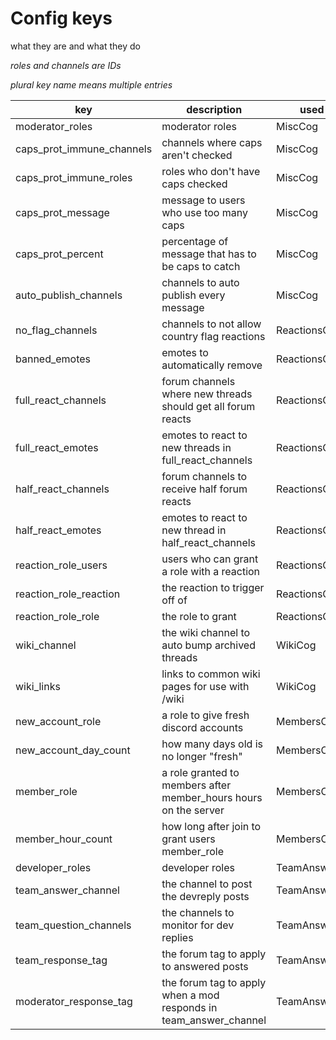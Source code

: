 # Config keys
what they are and what they do

_roles and channels are IDs_

_plural key name means multiple entries_

| key | description | used by |
| --- | --- | --- |
| moderator_roles | moderator roles | MiscCog |
| caps_prot_immune_channels | channels where caps aren't checked | MiscCog |
| caps_prot_immune_roles | roles who don't have caps checked | MiscCog |
| caps_prot_message | message to users who use too many caps | MiscCog |
| caps_prot_percent | percentage of message that has to be caps to catch | MiscCog |
| auto_publish_channels | channels to auto publish every message | MiscCog |
| no_flag_channels | channels to not allow country flag reactions | ReactionsCog |
| banned_emotes | emotes to automatically remove | ReactionsCog |
| full_react_channels | forum channels where new threads should get all forum reacts | ReactionsCog |
| full_react_emotes | emotes to react to new threads in full_react_channels | ReactionsCog |
| half_react_channels | forum channels to receive half forum reacts | ReactionsCog |
| half_react_emotes | emotes to react to new thread in half_react_channels | ReactionsCog |
| reaction_role_users | users who can grant a role with a reaction | ReactionsCog |
| reaction_role_reaction | the reaction to trigger off of | ReactionsCog |
| reaction_role_role | the role to grant | ReactionsCog |
| wiki_channel | the wiki channel to auto bump archived threads | WikiCog |
| wiki_links | links to common wiki pages for use with /wiki | WikiCog |
| new_account_role | a role to give fresh discord accounts | MembersCog |
| new_account_day_count | how many days old is no longer "fresh" | MembersCog |
| member_role | a role granted to members after member_hours hours on the server | MembersCog |
| member_hour_count | how long after join to grant users member_role | MembersCog |
| developer_roles | developer roles | TeamAnswersCog |
| team_answer_channel | the channel to post the devreply posts | TeamAnswersCog |
| team_question_channels | the channels to monitor for dev replies | TeamAnswersCog |
| team_response_tag | the forum tag to apply to answered posts | TeamAnswersCog |
| moderator_response_tag | the forum tag to apply when a mod responds in team_answer_channel | TeamAnswersCog |
